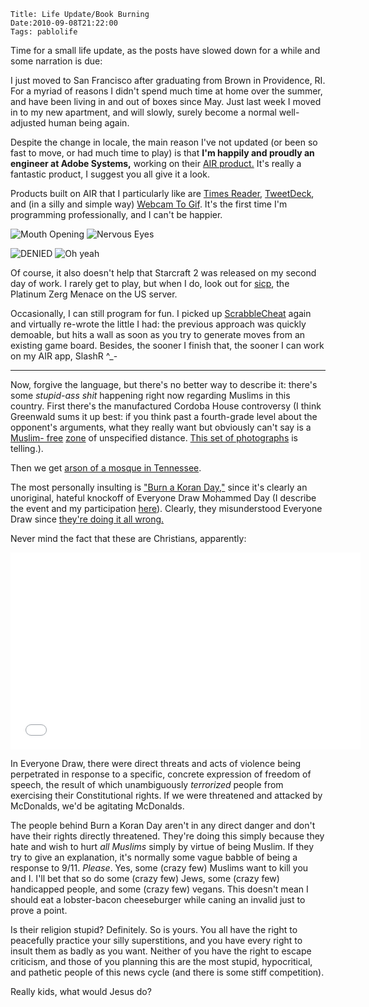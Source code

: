     Title: Life Update/Book Burning
    Date:2010-09-08T21:22:00
    Tags: pablolife

Time for a small life update, as the posts have slowed down for a while and
some narration is due:

I just moved to San Francisco after graduating from Brown in Providence, RI.
For a myriad of reasons I didn't spend much time at home over the summer, and
have been living in and out of boxes since May. Just last week I moved in to
my new apartment, and will slowly, surely become a normal well-adjusted human
being again.

Despite the change in locale, the main reason I've not updated (or been so
fast to move, or had much time to play) is that **I'm happily and proudly an
engineer at Adobe Systems,** working on their [AIR product.][3] It's really a
fantastic product, I suggest you all give it a look.

Products built on AIR that I particularly like are [Times Reader][4],
[TweetDeck][5], and (in a silly and simple way) [Webcam To Gif][6]. It's the
first time I'm programming professionally, and I can't be happier.

![Mouth Opening][7]
![Nervous Eyes][8]

![DENIED][9]
![Oh yeah][10]

Of course, it also doesn't help that Starcraft 2 was released on my second day
of work. I rarely get to play, but when I do, look out for [sicp][11], the
Platinum Zerg Menace on the US server.

Occasionally, I can still program for fun. I picked up [ScrabbleCheat][12]
again and virtually re-wrote the little I had: the previous approach was
quickly demoable, but hits a wall as soon as you try to generate moves from an
existing game board. Besides, the sooner I finish that, the sooner I can work
on my AIR app, SlashR ^_-

---

Now, forgive the language, but there's no better way to describe it: there's
some _stupid-ass shit_ happening right now regarding Muslims in this country.
First there's the manufactured Cordoba House controversy (I think Greenwald
sums it up best: if you think past a fourth-grade level about the opponent's
arguments, what they really want but obviously can't say is a [Muslim-
free][13] [zone][14] of unspecified distance. [This set of photographs][15] is
telling.).

Then we get [arson of a mosque in Tennessee][16].

The most personally insulting is ["Burn a Koran Day,"][17] since it's clearly
an unoriginal, hateful knockoff of Everyone Draw Mohammed Day (I describe the
event and my participation [here][18]). Clearly, they misunderstood Everyone
Draw since [they're doing it all wrong.][19]

Never mind the fact that these are Christians, apparently:

<iframe width="560" height="315" src="//www.youtube.com/embed/vdtFk_V6A4M" frameborder="0" allowfullscreen></iframe>

In Everyone Draw, there were direct threats and acts of violence being
perpetrated in response to a specific, concrete expression of freedom of
speech, the result of which unambiguously _terrorized_ people from exercising
their Constitutional rights. If we were threatened and attacked by McDonalds,
we'd be agitating McDonalds.

The people behind Burn a Koran Day aren't in any direct danger and don't have
their rights directly threatened. They're doing this simply because they hate
and wish to hurt _all Muslims_ simply by virtue of being Muslim. If they try
to give an explanation, it's normally some vague babble of being a response to
9/11. _Please_. Yes, some (crazy few) Muslims want to kill you and I. I'll bet
that so do some (crazy few) Jews, some (crazy few) handicapped people, and
some (crazy few) vegans. This doesn't mean I should eat a lobster-bacon
cheeseburger while caning an invalid just to prove a point.

Is their religion stupid? Definitely. So is yours. You all have the right to
peacefully practice your silly superstitions, and you have every right to
insult them as badly as you want. Neither of you have the right to escape
criticism, and those of you planning this are the most stupid, hypocritical,
and pathetic people of this news cycle (and there is some stiff competition).

Really kids, what would Jesus do?


   [1]: http://4.bp.blogspot.com/_3ys1dwfzc2w/TIhotgpnyQI/AAAAAAAAAG4/_RhybUX76E0/s200/Adobe_Air_Logo.jpg

   [2]: http://4.bp.blogspot.com/_3ys1dwfzc2w/TIhotgpnyQI/AAAAAAAAAG4/_RhybUX76E0/s1600/Adobe_Air_Logo.jpg

   [3]: http://www.adobe.com/products/air/

   [4]: http://timesreader.nytimes.com/timesreader/

   [5]: http://www.tweetdeck.com/

   [6]: http://www.adobe.com/cfusion/marketplace/index.cfm?event=marketplace.offering&offeringid=10223&marketplaceid=1

   [7]: http://pw.brown.edu/~paul/Mouthey.gif

   [8]: http://pw.brown.edu/~paul/Eyes.gif

   [9]: http://pw.brown.edu/~paul/NoNo.gif

   [10]: http://pw.brown.edu/~paul/YeahYeah.gif

   [11]: http://us.battle.net/sc2/en/profile/697265/1/sicp/

   [12]: http://github.com/paul-meier/ScrabbleCheat

   [13]: http://www.nytimes.com/roomfordebate/2010/8/17/is-the-mosque-issue-a-risk-for-obama/who-has-moral-courage

   [14]: http://www.salon.com/news/opinion/glenn_greenwald/2010/08/17/courage

   [15]: http://daryllang.com/blog/4421

   [16]: http://www.insurancejournal.com/news/southeast/2010/09/07/113034.htm

   [17]: http://articles.cnn.com/2010-07-29/us/florida.burn.quran.day_1_american-muslims-religion-cair-spokesman-ibrahim-hooper?_s=PM:US

   [18]: http://www.morepaul.com/2010/07/on-freedom-of-speech.html

   [19]: http://www.youtube.com/watch?v=08xQLGWTSag
